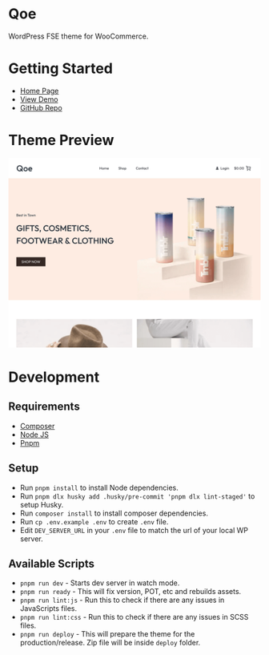 # Qoe

WordPress FSE theme for WooCommerce.

# Getting Started

- [Home Page](https://maneshtimilsina.com/themes/qoe/)
- [View Demo](https://qoe.maneshtimilsina.com/)
- [GitHub Repo](https://github.com/maneshtimilsina/qoe/)

# Theme Preview

![Screenshot](screenshot.png)

# Development

## Requirements

- [Composer](https://getcomposer.org/)
- [Node JS](https://nodejs.org/)
- [Pnpm](https://pnpm.io/)

## Setup

- Run `pnpm install` to install Node dependencies.
- Run `pnpm dlx husky add .husky/pre-commit 'pnpm dlx lint-staged'` to setup Husky.
- Run `composer install` to install composer dependencies.
- Run `cp .env.example .env` to create `.env` file.
- Edit `DEV_SERVER_URL` in your `.env` file to match the url of your local WP server.

## Available Scripts

* `pnpm run dev` - Starts dev server in watch mode.
* `pnpm run ready` - This will fix version, POT, etc and rebuilds assets.
* `pnpm run lint:js` - Run this to check if there are any issues in JavaScripts files.
* `pnpm run lint:css` - Run this to check if there are any issues in SCSS files.
* `pnpm run deploy` - This will prepare the theme for the production/release. Zip file will be inside `deploy` folder.
